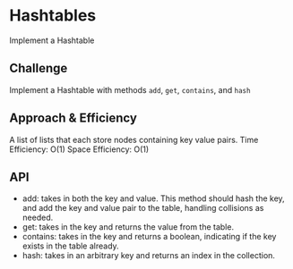 # Hashtables
Implement a Hashtable

## Challenge
Implement a Hashtable with methods `add`, `get`, `contains`, and `hash`


## Approach & Efficiency
A list of lists that each store nodes containing key value pairs.
Time Efficiency: O(1)
Space Efficiency: O(1)

## API
- add: takes in both the key and value. This method should hash the key, and add the key and value pair
 to the table, handling collisions as needed.
- get: takes in the key and returns the value from the table.
- contains: takes in the key and returns a boolean, indicating if the key exists in the table already.
- hash: takes in an arbitrary key and returns an index in the collection.